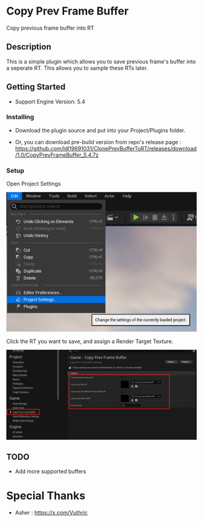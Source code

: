 # Copy Prev Frame Buffer

Copy previous frame buffer into RT

## Description

This is a simple plugin which allows you to save previous frame's buffer into a seperate RT. This allows you to sample these RTs later.

## Getting Started

* Support Engine Version: 5.4

### Installing

* Download the plugin source and put into your Project/Plugins folder.

* Or, you can download pre-build version from repo's release page : https://github.com/ldl19691031/ClonePrevBufferToRT/releases/download/1.0/CopyPrevFrameBuffer_5.4.7z

### Setup

Open Project Settings

![alt text](image-1.png)

Click the RT you want to save, and assign a Render Target Texture.

![alt text](image.png)

## TODO

* Add more supported buffers

# Special Thanks

* Asher : https://x.com/Vuthric

